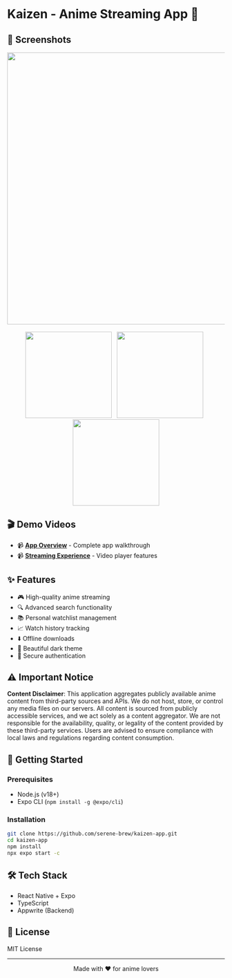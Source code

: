 # Kaizen - Anime Streaming App 🍥



## 📱 Screenshots

<!-- Add your app screenshots here -->
<div align="center">
  <img src="https://github.com/user-attachments/assets/d2de053f-6e43-46a8-9425-232e7d99f17c" width="630">
  <br>
  <br>
  <img src="https://github.com/user-attachments/assets/a6bda381-4369-412e-b443-b9b3137d2291" width="200"> &nbsp 
  <img src="https://github.com/user-attachments/assets/6f7098d2-fbcc-43fe-8a55-dcb89dd0d71a" width="200"> &nbsp
  <img src="https://github.com/user-attachments/assets/128fc30b-4903-4dad-9c45-3d3d5abaaee6" width="200"> 
</div>

## 🎬 Demo Videos

<!-- Add your demo videos here -->
- 📹 **[App Overview](docs/videos/app-overview.mp4)** - Complete app walkthrough
- 📹 **[Streaming Experience](docs/videos/streaming-demo.mp4)** - Video player features

## ✨ Features

- 🎮 High-quality anime streaming
- 🔍 Advanced search functionality
- 📚 Personal watchlist management
- 📈 Watch history tracking
- ⬇️ Offline downloads
- 🌙 Beautiful dark theme
- 🔐 Secure authentication

## ⚠️ Important Notice

**Content Disclaimer**: This application aggregates publicly available anime content from third-party sources and APIs. We do not host, store, or control any media files on our servers. All content is sourced from publicly accessible services, and we act solely as a content aggregator. We are not responsible for the availability, quality, or legality of the content provided by these third-party services. Users are advised to ensure compliance with local laws and regulations regarding content consumption.

## 🚀 Getting Started

### Prerequisites
- Node.js (v18+)
- Expo CLI (`npm install -g @expo/cli`)

### Installation
```bash
git clone https://github.com/serene-brew/kaizen-app.git
cd kaizen-app
npm install
npx expo start -c
```

## 🛠️ Tech Stack
- React Native + Expo
- TypeScript
- Appwrite (Backend)

## 📄 License
MIT License

---
<div align="center">Made with ❤️ for anime lovers</div>
